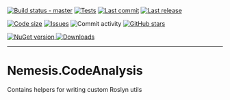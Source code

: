 [![Build status - master](https://img.shields.io/appveyor/ci/Nemesis/nemesis-textparsers?style=flat-square)](https://ci.appveyor.com/project/Nemesis/nemesis-textparsers/branch/master)
[![Tests](https://img.shields.io/appveyor/tests/Nemesis/nemesis-textparsers?compact_message&style=flat-square)](https://ci.appveyor.com/project/Nemesis/nemesis-textparsers/build/tests)
[![Last commit](https://img.shields.io/github/last-commit/nemesissoft/Nemesis.TextParsers?style=flat-square)](https://github.com/nemesissoft/Nemesis.TextParsers)
[![Last release](https://img.shields.io/github/release-date/nemesissoft/Nemesis.TextParsers?style=flat-square)](https://ci.appveyor.com/project/Nemesis/nemesis-textparsers/build/artifacts)

[![Code size](https://img.shields.io/github/languages/code-size/nemesissoft/Nemesis.TextParsers.svg?style=flat-square)](https://github.com/nemesissoft/Nemesis.TextParsers)
[![Issues](https://img.shields.io/github/issues/nemesissoft/Nemesis.TextParsers.svg?style=flat-square)](https://github.com/nemesissoft/Nemesis.TextParsers/issues)
![Commit activity](https://img.shields.io/github/commit-activity/y/nemesissoft/Nemesis.TextParsers.svg?style=flat-square)
[![GitHub stars](https://img.shields.io/github/stars/nemesissoft/Nemesis.TextParsers?style=flat-square)](https://github.com/nemesissoft/Nemesis.TextParsers/stargazers)


[
 ![NuGet version](https://img.shields.io/nuget/v/Nemesis.TextParsers.svg?style=flat-square)
 ![Downloads](https://img.shields.io/nuget/dt/Nemesis.TextParsers.svg?style=flat-square)
](https://www.nuget.org/packages/Nemesis.TextParsers/)
***

# Nemesis.CodeAnalysis

Contains helpers for writing custom Roslyn utils